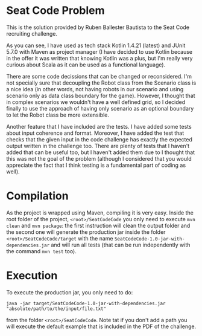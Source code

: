 # Seat Code Problem
This is the solution provided by Ruben Ballester Bautista to the Seat Code recruiting challenge.

As you can see, I have used as tech stack Kotlin 1.4.21 (latest) and JUnit 5.7.0 with Maven as project manager (I have decided to use Kotlin because in the offer it was written that knowing Kotlin was a plus, but I'm really very curious about Scala as it can be used as a functional language). 

There are some code decissions that can be changed or reconsidered. I'm not specially sure that decoupling the Robot class from the Scenario class is a nice idea (in other words, not having robots in our scenario and using scenario only as data class boundary for the game). However, I thought that in complex scenarios we wouldn't have a well defined grid, so I decided finally to use the approach of having only scenario as an optional boundary to let the Robot class be more extensible.

Another feature that I have included are the tests. I have added some tests about input coherence and format. Moreover, I have added the test that checks that the given input in the code challenge has exactly the expected output written in the challenge too. There are plenty of tests that I haven't added that can be useful too,  but I haven't added them due to I thought that this was not the goal of the problem (although I considered that you would appreciate the fact that I think testing is a fundamental part of coding as well).

# Compilation

As the project is wrapped using Maven, compiling it is very easy. Inside the root folder of the project, `<root>/SeatCodeCode` you only need to execute `mvn clean` and `mvn package`: the first instruction will clean the output folder and the second one will generate the production jar inside the folder `<root>/SeatCodeCode/target` with the name `SeatCodeCode-1.0-jar-with-dependencies.jar` and will run all tests (that can be run independently with the command `mvn test` too).

# Execution
To execute the production jar, you only need to do:

    java -jar target/SeatCodeCode-1.0-jar-with-dependencies.jar "absolute/path/to/the/input/file.txt"

from the folder `<root>/SeatCodeCode`. Note tat if you don't add a path you will execute the default example that is included in the PDF of the challenge.
